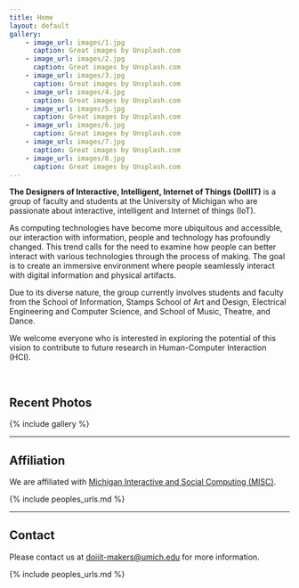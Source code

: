 ```yaml
---
title: Home
layout: default
gallery:
    - image_url: images/1.jpg
      caption: Great images by Unsplash.com
    - image_url: images/2.jpg
      caption: Great images by Unsplash.com
    - image_url: images/3.jpg
      caption: Great images by Unsplash.com
    - image_url: images/4.jpg
      caption: Great images by Unsplash.com
    - image_url: images/5.jpg
      caption: Great images by Unsplash.com
    - image_url: images/6.jpg
      caption: Great images by Unsplash.com
    - image_url: images/7.jpg
      caption: Great images by Unsplash.com
    - image_url: images/8.jpg
      caption: Great images by Unsplash.com
---
```

<strong>The Designers of Interactive, Intelligent, Internet of Things (DoIIIT)</strong> is a group of faculty and students at the University of Michigan who are passionate about interactive, intelligent and Internet of things (IoT).

As computing technologies have become more ubiquitous and accessible, our interaction with information, people and technology has profoundly changed. This trend calls for the need to examine how people can better interact with various technologies through the process of making. The goal is to create an immersive environment where people seamlessly interact with digital information and physical artifacts.

Due to its diverse nature, the group currently involves students and faculty from the School of Information, Stamps School of Art and Design, Electrical Engineering and Computer Science, and School of Music, Theatre, and Dance.

We welcome everyone who is interested in exploring the potential of this vision to contribute to future research in Human-Computer Interaction (HCI).


<br />

## Recent Photos


{% include gallery %}

---

## Affiliation

We are affiliated with [Michigan Interactive and Social Computing (MISC)](misc.si.umich.edu).

{% include peoples_urls.md %}

---

## Contact

Please contact us at [doiiit-makers@umich.edu](doiiit-makers@umich.edu) for more information.

{% include peoples_urls.md %}
